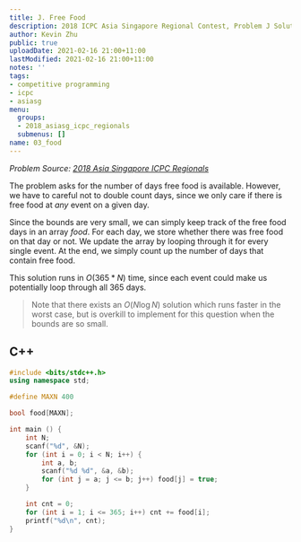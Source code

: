 ```yaml
---
title: J. Free Food
description: 2018 ICPC Asia Singapore Regional Contest, Problem J Solution
author: Kevin Zhu
public: true
uploadDate: 2021-02-16 21:00+11:00
lastModified: 2021-02-16 21:00+11:00
notes: ''
tags:
- competitive programming
- icpc
- asiasg
menu:
  groups:
  - 2018_asiasg_icpc_regionals
  submenus: []
name: 03_food
---
```


_Problem Source: [2018 Asia Singapore ICPC Regionals](https://asiasg18.kattis.com/problems)_

The problem asks for the number of days free food is available. However, we have to careful not to double count days, since we only care if there is free food at _any_ event on a given day.

Since the bounds are very small, we can simply keep track of the free food days in an array $food$. For each day, we store whether there was free food on that day or not. We update the array by looping through it for every single event. At the end, we simply count up the number of days that contain free food.

This solution runs in $O(365 * N)$ time, since each event could make us potentially loop through all 365 days.

> Note that there exists an $O(N \log N)$ solution which runs faster in the worst case, but is overkill to implement for this question when the bounds are so small.

## C++
```{.cpp .numberLines}
#include <bits/stdc++.h>
using namespace std;

#define MAXN 400

bool food[MAXN];

int main () {
	int N;
	scanf("%d", &N);
	for (int i = 0; i < N; i++) {
		int a, b;
		scanf("%d %d", &a, &b);
		for (int j = a; j <= b; j++) food[j] = true;
	}

	int cnt = 0;
	for (int i = 1; i <= 365; i++) cnt += food[i];
	printf("%d\n", cnt);
}
```
